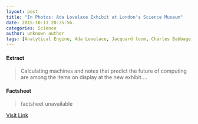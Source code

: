 ```yaml
---
layout: post
title: "In Photos: Ada Lovelace Exhibit at London's Science Museum"
date: 2015-10-13 20:35:56
categories: Science
author: unknown author
tags: [Analytical Engine, Ada Lovelace, Jacquard loom, Charles Babbage, Science and technology, Science, Technology, Computing, Artificial objects]
---
```



#### Extract
>Calculating machines and notes that predict the future of computing are among the items on display at the new exhibit....

#### Factsheet
>factsheet unavailable

[Visit Link](http://www.livescience.com/52463-ada-lovelace-museum-exhibit-photos.html)


